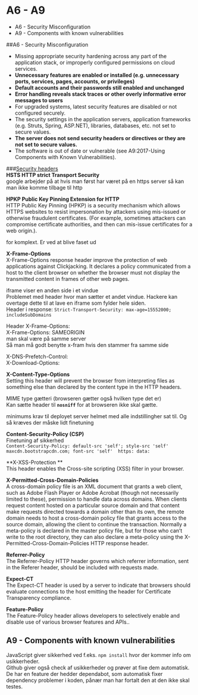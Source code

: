 # A6 - A9
* A6 - Security Misconfiguration
* A9 - Components with known vulnerabilities

##A6 - Security Misconfiguration
  * Missing appropriate security hardening across any part of the application stack, or improperly configured permissions on cloud services.
  * **Unnecessary features are enabled or installed (e.g. unnecessary ports, services, pages, accounts, or privileges)**
  * **Default accounts and their passwords still enabled and unchanged**
  * **Error handling reveals stack traces or other overly informative error messages to users**
  * For upgraded systems, latest security features are disabled or not configured securely.
  * The security settings in the application servers, application frameworks (e.g. Struts, Spring, ASP.NET), libraries, databases, etc. not set to secure values.
  * **The server does not send security headers or directives or they are not set to secure values.**
  * The software is out of date or vulnerable (see A9:2017-Using Components with Known Vulnerabilities).

###[Security headers](https://owasp.org/www-project-secure-headers/)  
**HSTS HTTP strict Transport Security**  
google arbejder på at hvis man først har været på en https server så kan man ikke komme tilbage til http  


**HPKP Public Key Pinning Extension for HTTP**  
HTTP Public Key Pinning (HPKP) is a security mechanism which allows HTTPS websites to resist impersonation by attackers using mis-issued or otherwise fraudulent certificates. (For example, sometimes attackers can compromise certificate authorities, and then can mis-issue certificates for a web origin.).  

for komplext. Er ved at blive faset ud  

**X-Frame-Options**  
X-Frame-Options response header improve the protection of web applications against Clickjacking. It declares a policy communicated from a host to the client browser on whether the browser must not display the transmitted content in frames of other web pages.  

iframe viser en anden side i et vindue  
Problemet med header hvor man sætter et andet vindue.
Hackere kan overtage dette til at lave en iframe som fylder hele siden.    
Header i response:
`Strict-Transport-Security: max-age=15552000; includeSubDomains`  

Header X-Frame-Options:  
X-Frame-Options: SAMEORIGIN  
man skal være på samme server  
Så man må godt benytte x-fram hvis den stammer fra samme side  

X-DNS-Prefetch-Control:  
X-Download-Options:  

**X-Content-Type-Options**  
Setting this header will prevent the browser from interpreting files as something else than declared by the content type in the HTTP headers.  

MIME type gætteri (browseren gætter også hvilken type det er)  
Kan sætte header til **`nosniff`** for at browseren ikke skal gætte.  

minimums krav til deployet server
helmet med alle indstillingher sat til. Og så kræves der måske lidt finetuning    


**Content-Security-Policy (CSP)**  
Finetuning af sikkerhed  
`Content-Security-Policy: default-src 'self'; style-src 'self' maxcdn.bootstrapcdn.com; font-src 'self'  https: data:`  

**X-XSS-Protection **  
This header enables the Cross-site scripting (XSS) filter in your browser.  

**X-Permitted-Cross-Domain-Policies**  
A cross-domain policy file is an XML document that grants a web client, such as Adobe Flash Player or Adobe Acrobat (though not necessarily limited to these), permission to handle data across domains. When clients request content hosted on a particular source domain and that content make requests directed towards a domain other than its own, the remote domain needs to host a cross-domain policy file that grants access to the source domain, allowing the client to continue the transaction. Normally a meta-policy is declared in the master policy file, but for those who can’t write to the root directory, they can also declare a meta-policy using the X-Permitted-Cross-Domain-Policies HTTP response header.  

**Referrer-Policy**  
The Referrer-Policy HTTP header governs which referrer information, sent in the Referer header, should be included with requests made.  

**Expect-CT**  
The Expect-CT header is used by a server to indicate that browsers should evaluate connections to the host emitting the header for Certificate Transparency compliance.  

**Feature-Policy**  
The Feature-Policy header allows developers to selectively enable and disable use of various browser features and APIs..  


## A9 - Components with known vulnerabilities  
JavaScript giver sikkerhed ved f.eks. `npm install` hvor der kommer info om usikkerheder.  
Github giver også check af usikkerheder og prøver at fixe dem automatisk. De har en feature der hedder dependabot, som automatisk fixer dependency problemer i koden, pånær man har fortalt den at den ikke skal testes.    


